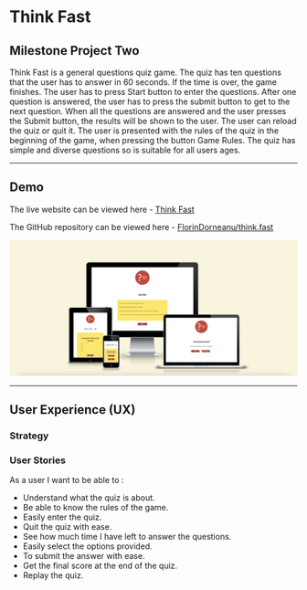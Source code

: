 # Think Fast
## Milestone Project Two

Think Fast is a general questions quiz game. The quiz has ten questions that the user has to answer in 60 seconds. If the time is over, the game finishes. The user has to press Start button to enter the questions. After one question is answered, the user has to press the submit button to get to the next question. When all the questions are answered and the user presses the Submit button, the results will be shown to the user. The user can reload the quiz or quit it. The user is presented with the rules of the quiz in the beginning of the game, when pressing the button Game Rules.
The quiz has simple and diverse questions so is suitable for all users ages.  
***

## Demo 

The live website can be viewed  here - [Think Fast](https://florindorneanu.github.io/think.fast/)

The GitHub repository can be viewed here - [FlorinDorneanu/think.fast](https://github.com/FlorinDorneanu/think.fast)

![Responsive](images-for-readme/am-i-responsive.png)
***
## User Experience (UX)

### Strategy

### User Stories
As a user I want to be able to :
* Understand what the quiz is about.
* Be able to know the rules of the game.
* Easily enter the quiz.
* Quit the quiz with ease.
* See how much time I have left to answer the questions.
* Easily select the options provided.
* To submit the answer with ease.
* Get the final score at the end of the quiz.
* Replay the quiz.